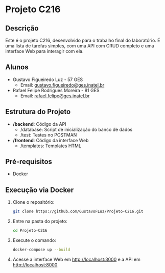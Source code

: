 # Projeto C216

## Descrição
Este é o projeto C216, desenvolvido para o trabalho final do laboratório.
É uma lista de tarefas simples, com uma API com CRUD completo e uma interface Web para interagir com ela.

## Alunos
- Gustavo Figueiredo Luz - 57 GES
    - Email: gustavo.figueiredo@ges.inatel.br
- Rafael Felipe Rodrigues Moreira - 81 GES
    - Email: rafael.felipe@ges.inatel.br

## Estrutura do Projeto
- **/backend**: Código da API
    - /database: Script de inicialização do banco de dados
    - /test: Testes no POSTMAN
- **/frontend**: Código da interface Web
    - /templates: Templates HTML

## Pré-requisitos
- Docker

## Execução via Docker
1. Clone o repositório:
    ```sh
    git clone https://github.com/GustavoFLuz/Projeto-C216.git
    ```
2. Entre na pasta do projeto:
    ```sh
    cd Projeto-C216
    ```
3. Execute o comando:
    ```sh
    docker-compose up --build
    ```
4. Acesse a interface Web em [http://localhost:3000](http://localhost:3000) e a API em [http://localhost:8000](http://localhost:8000)
